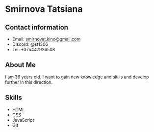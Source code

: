 # Smirnova Tatsiana
## Contact information
* Email: smirnovat.kino@gmail.com
* Discord: @st1306
* Tel: +375447926508

## About Me
I am 36 years old. I want to gain new knowledge and skills and develop further in this direction.

## Skills
* HTML
* CSS
* JavaScript 
* Git

